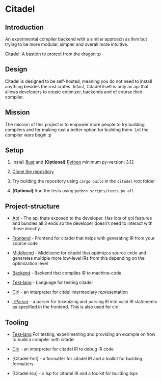 # Citadel

## Introduction

An experimental compiler backend with a similar approach as llvm but trying to be more modular, simpler and overall more intuitive.

Citadel: A bastion to protect from the dragon :p

## Design

Citadel is designed to be self-hosted, meaning you do not need to install anything besides the rust crates. Infact, Citadel itself is only an api that allows developers to create optimizer, backends and of course their compiler.

## Mission

The mission of this project is to empower more people to try building compilers and for making rust a better option for building them. Let the compiler wars begin :p

## Setup

1. Install [Rust](https://www.rust-lang.org/) and **(Optional)** [Python](https://www.python.org/) minimum py-version: 3.12

2. [Clone the repository](https://docs.github.com/en/repositories/creating-and-managing-repositories/cloning-a-repository)

3. Try building the repository using `cargo build` in the `citadel` root folder

4. **(Optional)** Run the tests using `python scripts/tests.py all`

## Project-structure

- [Api](api) - The api thats exposed to the developer. Has lots of qol features and bundles all 3 ends so the developer doesn't need to interact with these directly.

- [Frontend](frontend) - Frontend for citadel that helps with generating IR from your source code

- [Middleend](middleend) - Middleend for citadel that optimizes source code and generates multiple more low-level IRs from this depending on the optimization level

- [Backend](backend) - Backend that compiles IR to machine-code

- [Test-lang](test-lang) - Language for testing citadel

- [Ciri](ciri) - an interpreter for citdel intermediary representation

- [IrParser](irparser) - a parser for tokenizing and parsing IR into valid IR statements as specified in the frontend. This is also used for ciri

## Tooling

- [Test-lang](test-lang) For testing, experimenting and providing an example on how to build a compiler with citadel

- [Ciri](ciri) - an interpreter for citadel IR to debug IR code

- [Citadel-fmt] - a formatter for citadel IR and a toolkit for building formatters

- [Citadel-lsp] - a lsp for citadel IR and a toolkit for building lsps
